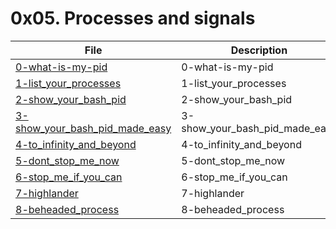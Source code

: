 # 0x05. Processes and signals

| File      | Description |
| ----------- | ----------- |
| [0-what-is-my-pid](./0-what-is-my-pid) | 0-what-is-my-pid |
| [1-list_your_processes](./1-list_your_processes) | 1-list_your_processes |
| [2-show_your_bash_pid](./2-show_your_bash_pid) | 2-show_your_bash_pid |
| [3-show_your_bash_pid_made_easy](./3-show_your_bash_pid_made_easy) | 3-show_your_bash_pid_made_easy |
| [4-to_infinity_and_beyond](./4-to_infinity_and_beyond) | 4-to_infinity_and_beyond |
| [5-dont_stop_me_now](./5-dont_stop_me_now) | 5-dont_stop_me_now |
| [6-stop_me_if_you_can](./6-stop_me_if_you_can) | 6-stop_me_if_you_can |
| [7-highlander](./7-highlander) | 7-highlander |
| [8-beheaded_process](./8-beheaded_process) | 8-beheaded_process |
